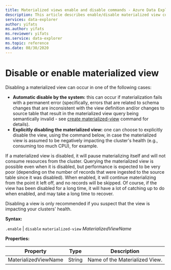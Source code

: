 ```yaml
---
title: Materialized views enable and disable commands - Azure Data Explorer
description: This article describes enable/disable materialized view command in Azure Data Explorer.
services: data-explorer
author: yifats
ms.author: yifats
ms.reviewer: yifats
ms.service: data-explorer
ms.topic: reference
ms.date: 08/30/2020
---
```


# Disable or enable materialized view

Disabling a materialized view can occur in one of the following cases:

* **Automatic disable by the system:** this can occur if materialization fails with a permanent
error (specifically, errors that are related to schema changes that are inconsistent with the view
definition and/or changes to source table that result in the materialized view query being semantically
invalid - see [create materialized-view](materialized-view-create-alter.md#create-materialized-view)
command for details).
* **Explicitly disabling the materialized view:** one can choose to explicitly disable the view,
using the command below, in case the materialized view is assumed to be negatively impacting the
cluster's health (e.g., consuming too much CPU), for example.

If a materialized view is disabled, it will pause materializing itself and will not consume resources from the cluster.
Querying the materialized view is possible even when it is disabled, but performance is expected to be very
poor (depending on the number of records that were ingested to the source table since it was disabled).
 When enabled, it will continue materializing from the point it left off, and no records will be skipped.
Of course, if the view has been disabled for a long time, it will have a lot of catching up to do when enabled, and may take a long time to recover.

Disabling a view is only recommended if you suspect that the view is impacting your clusters' health. 

**Syntax:**

`.enable` | `disable` `materialized-view` *MaterializedViewName*

**Properties:**

|Property|Type|Description
|----------------|-------|---|
|MaterializedViewName|String|Name of the Materialized View.|
